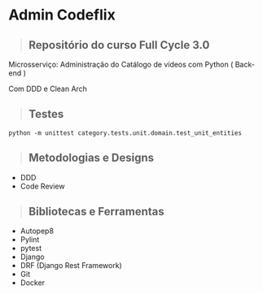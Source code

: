 # Admin Codeflix

> ## Repositório do curso Full Cycle 3.0

Microsserviço: Administração do Catálogo de vídeos com Python ( Back-end )

Com DDD e Clean Arch


> ## Testes

```
python -m unittest category.tests.unit.domain.test_unit_entities
```

> ## Metodologias e Designs

* DDD
* Code Review


> ## Bibliotecas e Ferramentas

* Autopep8
* Pylint
* pytest
* Django
* DRF (Django Rest Framework)
* Git
* Docker
